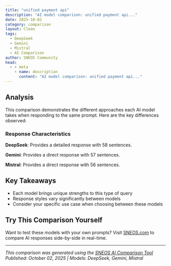 ```yaml
---
title: "unified payment api"
description: "AI model comparison: unified payment api..."
date: 2025-10-02
category: comparison
layout: Clean
tags:
  - DeepSeek
  - Gemini
  - Mistral
  - AI Comparison
author: SNEOS Community
head:
  - - meta
    - name: description
      content: "AI model comparison: unified payment api..."
---
```


<ChatComparison
  title="unified payment api"
  prompt="unified payment api"
  :responses='{"DeepSeek": "Of course! A **Unified Payment API** is a single, standardized programming interface that allows a business to connect to and process payments through multiple Payment Service Providers (PSPs), payment methods, and financial institutions.\n\nThe core idea is to **abstract away the complexity** of dealing with dozens of different, often incompatible, payment gateway APIs.\n\n---\n\n### 1. Core Concept \u0026 The Problem It Solves\n\nImagine your e-commerce platform wants to accept:\n* Credit Cards (via Stripe, Adyen, or a direct processor like First Data)\n* Digital Wallets (Apple Pay, Google Pay)\n* Bank Transfers (ACH in the US, SEPA in Europe)\n* Local Methods (iDEAL in Netherlands, BLIK in Poland, Pix in Brazil)\n* Buy Now, Pay Later (Klarna, Afterpay)\n\n**Without a Unified API, you would have to:**\n* Write and maintain unique code for each provider.\n* Handle different error messages, data formats, and authentication methods for each.\n* Build separate reconciliation and reporting systems for each.\n\n**A Unified Payment API solves this by providing one consistent way to:**\n* Process a payment, regardless of the underlying method.\n* Manage customers and their payment methods.\n* Handle webhooks and reporting.\n\n---\n\n### 2. Key Features of a Robust Unified Payment API\n\nA well-designed Unified Payment API would offer the following features through a single endpoint structure:\n\n| Feature | Description | Example |\n| :--- | :--- | :--- |\n| **Payment Processing** | A single \u0060POST /payments\u0060 endpoint to handle all payment methods. | The same call can process a card via Stripe, a bank transfer via Plaid, or iDEAL via Adyen. |\n| **Payment Method Abstraction** | A unified way to represent and tokenize different payment methods (card, wallet, bank account). | A \u0060payment_method_id\u0060 can represent a Visa card, a PayPal account, or a SEPA mandate. |\n| **Smart Routing** | Automatically routes transactions to the optimal PSP based on cost, success rate, geography, or type. | Route EU cards to Adyen for better fees, and US cards to Stripe. |\n| **Unified Data Model** | Normalizes responses from different providers into a single, predictable JSON schema. | A \u0060payment_status\u0060 of \u0060succeeded\u0060, \u0060failed\u0060, or \u0060processing\u0060 instead of provider-specific codes. |\n| **Single Webhook Endpoint** | Receives and normalizes webhook events from all connected providers. | Get a standardized \u0060payment.succeeded\u0060 event, whether it came from Braintree or Square. |\n| **Unified Reporting \u0026 Search** | A single API to search and retrieve transactions from all providers. | \u0060GET /payments?customer_id=abc\u0060 returns all payments for that customer, even across providers. |\n| **Failover \u0026 Retry Logic** | If one PSP is down, the API automatically routes the payment to a backup provider. | If Stripe times out, the request is automatically sent to Braintree. |\n\n---\n\n### 3. High-Level Architecture\n\nHere is a visual representation of how a Unified Payment API typically sits between your application and the various payment providers:\n\n\u0060\u0060\u0060mermaid\nflowchart TD\n subgraph Your Application\n A[Your App Server]\n end\n\n B[Unified Payment API\u003Cbr/\u003EYour Custom Service]\n\n subgraph External Payment Providers\n C[Stripe]\n D[Adyen]\n E[PayPal]\n F[Banking APIs]\n end\n\n A -- \u201CStandardized Request\u003Cbr/\u003Ee.g., POST /payments\u201D --\u003E B\n B -- \u201CProvider-Specific API Call\u201D --\u003E C\n B -- \u201CProvider-Specific API Call\u201D --\u003E D\n B -- \u201CProvider-Specific API Call\u201D --\u003E E\n B -- \u201CProvider-Specific API Call\u201D --\u003E F\n C -- \u201CNormalized Response\u201D --\u003E B\n D -- \u201CNormalized Response\u201D --\u003E B\n E -- \u201CNormalized Response\u201D --\u003E B\n F -- \u201CNormalized Response\u201D --\u003E B\n B -- \u201CStandardized Response\u201D --\u003E A\n\u0060\u0060\u0060\n\n---\n\n### 4. Example Code Snippets\n\n#### Scenario: Process a payment without caring about the underlying method.\n\n**Request (Your App \u2192 Unified API)**\n\u0060\u0060\u0060json\nPOST /v1/payments\n{\n \u0022amount\u0022: 5000, // $50.00\n \u0022currency\u0022: \u0022usd\u0022,\n \u0022customer_id\u0022: \u0022cust_123\u0022,\n \u0022payment_method_id\u0022: \u0022pm_abc123\u0022, // Could be a card, wallet, etc.\n \u0022description\u0022: \u0022Order #12345\u0022\n}\n\u0060\u0060\u0060\n\n**Response (Unified API \u2192 Your App)**\n\u0060\u0060\u0060json\n{\n \u0022payment_id\u0022: \u0022pay_unified_789\u0022,\n \u0022status\u0022: \u0022succeeded\u0022, // Unified status\n \u0022amount\u0022: 5000,\n \u0022currency\u0022: \u0022usd\u0022,\n \u0022provider_id\u0022: \u0022ch_stripe_xyz\u0022, // Original ID from the provider for reconciliation\n \u0022provider_name\u0022: \u0022stripe\u0022\n}\n\u0060\u0060\u0060\n\n#### Scenario: Add a new payment method.\n\n**Request (Your App \u2192 Unified API)**\n\u0060\u0060\u0060json\nPOST /v1/payment_methods\n{\n \u0022customer_id\u0022: \u0022cust_123\u0022,\n \u0022type\u0022: \u0022card\u0022, // Could be \u0027apple_pay\u0027, \u0027bank_account\u0027\n \u0022card\u0022: {\n \u0022number\u0022: \u00224242424242424242\u0022,\n \u0022exp_month\u0022: 12,\n \u0022exp_year\u0022: 2025,\n \u0022cvc\u0022: \u0022123\u0022\n }\n}\n\u0060\u0060\u0060\n\n**Response (Unified API \u2192 Your App)**\n\u0060\u0060\u0060json\n{\n \u0022payment_method_id\u0022: \u0022pm_abc123\u0022,\n \u0022type\u0022: \u0022card\u0022,\n \u0022card\u0022: {\n \u0022brand\u0022: \u0022visa\u0022,\n \u0022last4\u0022: \u00224242\u0022,\n \u0022exp_month\u0022: 12,\n \u0022exp_year\u0022: 2025\n }\n}\n\u0060\u0060\u0060\n\n---\n\n### 5. Pros and Cons\n\n| Pros | Cons |\n| :--- | :--- |\n| **Simplified Integration:** Integrate once, connect to many. | **Implementation Complexity:** Building and maintaining the abstraction layer is a significant engineering effort. |\n| **Reduced Vendor Lock-in:** Easily switch or add providers. | **Potential for Latency:** An extra API layer can add milliseconds. |\n| **Improved Reliability:** Built-in failover and retry logic. | **Abstraction Leaks:** Some unique provider features might be hard to expose through the unified interface. |\n| **Centralized Logic \u0026 Reporting:** One source of truth for all payments. | **Cost:** If using a 3rd-party service like Spreedly, it adds another monthly cost. |\n\n---\n\n### 6. Existing Solutions\n\nYou don\u0027t always have to build this yourself:\n\n1. **Build Your Own:** Maximum control and customization, but high initial cost.\n2. **Use a Unified API Provider:**\n * **Spreedly:** The leader in this space. A pure-play payments abstraction layer.\n * **Gr4vy:** A cloud-native, headless payment platform focused on orchestration.\n3. **Use a PSP with Built-in Orchestration:**\n * **Adyen:** Offers a strong unified API out of the box with many local methods.\n * **Stripe Payments:** While primarily a PSP, it unifies many payment methods (cards, wallets, BNPL) under one API.\n\n### Conclusion\n\nA Unified Payment API is essential for any business operating internationally, using multiple PSPs, or offering a wide array of payment options. It future-proofs your payment infrastructure, making it agile, resilient, and much easier to manage. The decision to **build** vs. **buy** depends on your company\u0027s technical resources, scale, and specific needs.", "Gemini": "A Unified Payment API is a single API that allows businesses to connect to multiple payment gateways, processors, and methods through a single integration point. Think of it as a translator that speaks many payment languages and handles the complexity of integrating with each individual payment provider.\n\nHere\u0027s a breakdown of what it is, how it works, and its benefits:\n\n**What it is:**\n\n* **A single point of integration:** Instead of integrating separately with Stripe, PayPal, Braintree, Visa, Mastercard, etc., you integrate with the Unified Payment API.\n* **Abstraction of payment complexities:** The API handles the nuances of each payment provider\u0027s API, security protocols, and data formats. You interact with a consistent, simplified interface.\n* **Support for various payment methods:** It can support credit/debit cards, digital wallets (Apple Pay, Google Pay), bank transfers, local payment methods (e.g., iDEAL in the Netherlands), and more.\n* **Often comes with additional features:** Beyond just processing payments, these APIs often include fraud detection, tokenization, subscription management, reporting, and analytics.\n\n**How it Works:**\n\n1. **Your application interacts with the Unified Payment API:** You send payment requests to the API, specifying the amount, currency, payment method, and other relevant details.\n2. **The API translates and routes the request:** Based on your configuration and the selected payment method, the API translates your request into the specific format required by the chosen payment processor (e.g., Stripe, PayPal).\n3. **The request is sent to the payment processor:** The API securely transmits the payment request to the selected payment processor.\n4. **The payment processor processes the transaction:** The payment processor handles the authorization, settlement, and reconciliation of the payment.\n5. **The API receives the response:** The payment processor sends a response back to the API, indicating whether the payment was successful or failed.\n6. **The API translates and returns the response to your application:** The API translates the response from the payment processor into a consistent format and returns it to your application. Your application can then handle the success or failure of the transaction appropriately.\n\n**Benefits of Using a Unified Payment API:**\n\n* **Simplified Integration:** Reduces the development effort and time required to integrate with multiple payment providers.\n* **Faster Time to Market:** Quickly add new payment methods and expand into new markets without complex integrations.\n* **Reduced Development Costs:** Fewer developers needed to maintain and update integrations.\n* **Increased Flexibility:** Easily switch between payment providers or add new ones without significant code changes.\n* **Improved Resilience:** Reduce dependency on a single payment provider. If one provider experiences an outage, you can route payments through another.\n* **Enhanced Security:** Many unified payment APIs handle security aspects like PCI compliance, tokenization, and fraud detection.\n* **Centralized Reporting and Analytics:** Gain a consolidated view of your payment data across all payment providers.\n* **Streamlined Operations:** Easier to manage refunds, chargebacks, and other payment-related tasks.\n* **Cost Optimization:** Optimize payment processing fees by routing transactions through the most cost-effective provider.\n* **Support for Local Payment Methods:** Easily add local payment methods to cater to different markets.\n\n**Examples of Unified Payment API Providers:**\n\n* **Stripe Connect:** While Stripe is primarily a payment processor, its Connect platform allows you to integrate with various payment methods and platforms.\n* **Adyen:** Offers a comprehensive payment platform with global reach and support for various payment methods.\n* **Checkout.com:** A popular payment platform known for its speed, reliability, and global coverage.\n* **PayU:** A leading payment provider in emerging markets.\n* **Braintree (a PayPal company):** Provides a flexible payment gateway with a strong developer focus.\n* **Rapyd:** Focuses on enabling businesses to accept and disburse payments in local markets.\n* **Primer:** A newer player in the unified payments space, designed for flexibility and composability.\n\n**Considerations when choosing a Unified Payment API:**\n\n* **Supported Payment Methods:** Ensure the API supports the payment methods that are relevant to your business and target markets.\n* **Pricing:** Understand the pricing structure (transaction fees, monthly fees, etc.) and compare different providers.\n* **Security:** Verify the API\u0027s security measures and compliance with industry standards like PCI DSS.\n* **Geographic Coverage:** Choose an API that supports the countries where you operate or plan to expand.\n* **Integration Complexity:** Assess the ease of integration and the quality of the documentation.\n* **Customer Support:** Evaluate the availability and responsiveness of customer support.\n* **Features:** Consider the features offered beyond payment processing, such as fraud detection, subscription management, and reporting.\n* **Scalability:** Ensure the API can handle your growing transaction volume.\n* **Reliability:** Check the API\u0027s uptime and performance metrics.\n\n**In Summary:**\n\nA Unified Payment API simplifies the integration of multiple payment providers, streamlines operations, and provides greater flexibility and resilience. By abstracting the complexities of individual payment systems, it allows businesses to focus on their core competencies and deliver a seamless payment experience to their customers. Choose wisely based on your specific needs and requirements.\n", "Mistral": "A Unified Payment API (Application Programming Interface) is a standardized interface that allows different payment systems to interact seamlessly. It provides a single point of integration for various payment methods, including credit/debit cards, digital wallets, bank transfers, and more. This API simplifies the process of accepting payments for businesses by enabling them to integrate multiple payment options through a single interface.\n\n### Key Features of a Unified Payment API:\n\n1. **Multi-Payment Method Support**:\n - Supports a wide range of payment methods, including credit/debit cards, digital wallets, bank transfers, and more.\n\n2. **Security**:\n - Ensures secure transactions through encryption, tokenization, and compliance with standards like PCI-DSS (Payment Card Industry Data Security Standard).\n\n3. **Scalability**:\n - Can handle a large volume of transactions efficiently, making it suitable for businesses of all sizes.\n\n4. **Flexibility**:\n - Allows for customization and integration with various business systems, such as e-commerce platforms, CRM systems, and accounting software.\n\n5. **Real-Time Processing**:\n - Provides real-time transaction processing and instant confirmation, enhancing the user experience.\n\n6. **Reporting and Analytics**:\n - Offers detailed reporting and analytics to help businesses track and manage their payments effectively.\n\n7. **Compliance**:\n - Ensures compliance with local and international regulations, including data privacy laws and financial regulations.\n\n### Common Use Cases:\n\n1. **E-commerce**:\n - Integrates with online stores to provide multiple payment options at checkout.\n\n2. **Mobile Applications**:\n - Enables in-app purchases and payments through various methods.\n\n3. **Point of Sale (POS) Systems**:\n - Supports contactless payments, card payments, and mobile wallets at physical stores.\n\n4. **Subscription Services**:\n - Facilitates recurring payments for subscription-based services.\n\n5. **Peer-to-Peer (P2P) Payments**:\n - Allows users to send and receive money directly from their bank accounts or digital wallets.\n\n### Example Workflow:\n\n1. **Customer Initiates Payment**:\n - The customer selects a payment method and enters the necessary details.\n\n2. **API Request**:\n - The business sends a payment request to the Unified Payment API with the transaction details.\n\n3. **Payment Processing**:\n - The API processes the payment through the selected payment method.\n\n4. **Confirmation**:\n - The API sends a confirmation back to the business, indicating whether the payment was successful or failed.\n\n5. **Transaction Completion**:\n - The business updates its systems with the transaction status and provides confirmation to the customer.\n\n### Popular Unified Payment APIs:\n\n1. **Stripe**:\n - A widely-used payment processing platform that supports multiple payment methods and currencies.\n\n2. **PayPal**:\n - Offers a comprehensive API for integrating various payment options, including PayPal, credit/debit cards, and more.\n\n3. **Square**:\n - Provides APIs for in-person and online payments, with support for multiple payment methods.\n\n4. **Adyen**:\n - A global payment platform that supports a wide range of payment methods and currencies.\n\n5. **Braintree**:\n - A PayPal service that offers a robust API for integrating multiple payment methods.\n\n### Integration Considerations:\n\n1. **Development Resources**:\n - Ensure you have the necessary development resources to integrate the API into your systems.\n\n2. **Cost**:\n - Consider the cost of using the API, including transaction fees and subscription costs.\n\n3. **Customer Experience**:\n - Ensure the payment process is seamless and user-friendly to enhance the customer experience.\n\n4. **Security**:\n - Implement robust security measures to protect customer data and comply with regulations.\n\nBy leveraging a Unified Payment API, businesses can streamline their payment processes, improve customer satisfaction, and drive growth through efficient and secure transactions."}' 
  published-date="11:11"
/>

## Analysis

This comparison demonstrates the different approaches each AI model takes when responding to the same prompt. Here are the key differences observed:

### Response Characteristics

**DeepSeek**: Provides a detailed response with 58 sentences. 

**Gemini**: Provides a direct response with 57 sentences. 

**Mistral**: Provides a direct response with 56 sentences. 

## Key Takeaways

- Each model brings unique strengths to this type of query
- Response styles vary significantly between models
- Consider your specific use case when choosing between these models

## Try This Comparison Yourself

Want to test these models with your own prompts? Visit [SNEOS.com](https://sneos.com) to compare AI responses side-by-side in real-time.

---

*This comparison was generated using the [SNEOS AI Comparison Tool](https://sneos.com)*
*Published: October 02, 2025 | Models: DeepSeek, Gemini, Mistral*
